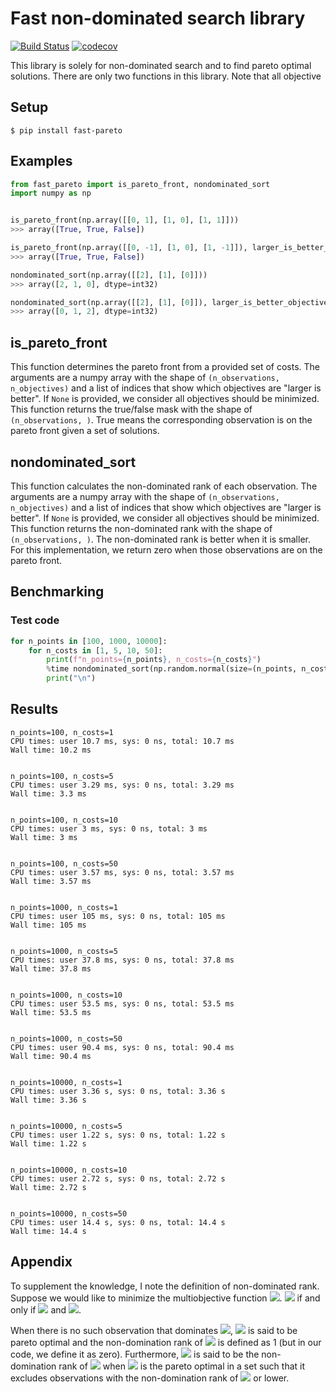 # Fast non-dominated search library

[![Build Status](https://github.com/nabenabe0928/fast_pareto/workflows/Functionality%20test/badge.svg?branch=main)](https://github.com/nabenabe0928/fast_pareto)
[![codecov](https://codecov.io/gh/nabenabe0928/fast_pareto/branch/main/graph/badge.svg?token=FQWPWEJSWE)](https://codecov.io/gh/nabenabe0928/fast_pareto)

This library is solely for non-dominated search and to find pareto optimal solutions.
There are only two functions in this library.
Note that all objective 

## Setup

```shell
$ pip install fast-pareto
```

## Examples

```python
from fast_pareto import is_pareto_front, nondominated_sort
import numpy as np


is_pareto_front(np.array([[0, 1], [1, 0], [1, 1]]))
>>> array([True, True, False])

is_pareto_front(np.array([[0, -1], [1, 0], [1, -1]]), larger_is_better_objectives=[1])
>>> array([True, True, False])

nondominated_sort(np.array([[2], [1], [0]]))
>>> array([2, 1, 0], dtype=int32)

nondominated_sort(np.array([[2], [1], [0]]), larger_is_better_objectives=[0])
>>> array([0, 1, 2], dtype=int32)
```

## is_pareto_front

This function determines the pareto front from a provided set of costs.
The arguments are a numpy array with the shape of `(n_observations, n_objectives)` and a list of indices that show which objectives are "larger is better".
If `None` is provided, we consider all objectives should be minimized.
This function returns the true/false mask with the shape of `(n_observations, )`.
True means the corresponding observation is on the pareto front given a set of solutions.

## nondominated_sort

This function calculates the non-dominated rank of each observation.
The arguments are a numpy array with the shape of `(n_observations, n_objectives)` and a list of indices that show which objectives are "larger is better".
If `None` is provided, we consider all objectives should be minimized.
This function returns the non-dominated rank with the shape of `(n_observations, )`.
The non-dominated rank is better when it is smaller.
For this implementation, we return zero when those observations are on the pareto front.

## Benchmarking
### Test code

```python
for n_points in [100, 1000, 10000]:
    for n_costs in [1, 5, 10, 50]:
        print(f"n_points={n_points}, n_costs={n_costs}")
        %time nondominated_sort(np.random.normal(size=(n_points, n_costs)))
        print("\n")
```

## Results

```shell
n_points=100, n_costs=1
CPU times: user 10.7 ms, sys: 0 ns, total: 10.7 ms
Wall time: 10.2 ms


n_points=100, n_costs=5
CPU times: user 3.29 ms, sys: 0 ns, total: 3.29 ms
Wall time: 3.3 ms


n_points=100, n_costs=10
CPU times: user 3 ms, sys: 0 ns, total: 3 ms
Wall time: 3 ms


n_points=100, n_costs=50
CPU times: user 3.57 ms, sys: 0 ns, total: 3.57 ms
Wall time: 3.57 ms


n_points=1000, n_costs=1
CPU times: user 105 ms, sys: 0 ns, total: 105 ms
Wall time: 105 ms


n_points=1000, n_costs=5
CPU times: user 37.8 ms, sys: 0 ns, total: 37.8 ms
Wall time: 37.8 ms


n_points=1000, n_costs=10
CPU times: user 53.5 ms, sys: 0 ns, total: 53.5 ms
Wall time: 53.5 ms


n_points=1000, n_costs=50
CPU times: user 90.4 ms, sys: 0 ns, total: 90.4 ms
Wall time: 90.4 ms


n_points=10000, n_costs=1
CPU times: user 3.36 s, sys: 0 ns, total: 3.36 s
Wall time: 3.36 s


n_points=10000, n_costs=5
CPU times: user 1.22 s, sys: 0 ns, total: 1.22 s
Wall time: 1.22 s


n_points=10000, n_costs=10
CPU times: user 2.72 s, sys: 0 ns, total: 2.72 s
Wall time: 2.72 s


n_points=10000, n_costs=50
CPU times: user 14.4 s, sys: 0 ns, total: 14.4 s
Wall time: 14.4 s
```

## Appendix

To supplement the knowledge, I note the definition of non-dominated rank.
Suppose we would like to minimize the multiobjective function <img src="https://render.githubusercontent.com/render/math?math=f: \mathbb{R}^D \rightarrow \mathbb{R}^M">. <img src="https://render.githubusercontent.com/render/math?math=f(\boldsymbol{x})$ is said to dominate $f(\boldsymbol{x}^\prime)"> if and only if <img src="https://render.githubusercontent.com/render/math?math=\forall i \in [1, M], f_i(\boldsymbol{x}) \leq f_i(\boldsymbol{x}^\prime)"> and <img src="https://render.githubusercontent.com/render/math?math=\exists i \in [1, M], f_i(\boldsymbol{x}) < f_i(\boldsymbol{x}^\prime)">.

When there is no such observation that dominates <img src="https://render.githubusercontent.com/render/math?math=f(\boldsymbol{x})">, <img src="https://render.githubusercontent.com/render/math?math=f(\boldsymbol{x})"> is said to be pareto optimal and the non-domination rank of <img src="https://render.githubusercontent.com/render/math?math=f(\boldsymbol{x})"> is defined as 1 (but in our code, we define it as zero).
Furthermore, <img src="https://render.githubusercontent.com/render/math?math=f(\boldsymbol{x}^\prime)"> is said to be the non-domination rank of <img src="https://render.githubusercontent.com/render/math?math=n"> when <img src="https://render.githubusercontent.com/render/math?math=f(\boldsymbol{x}^\prime)"> is the pareto optimal in a set such that it excludes observations with the non-domination rank of <img src="https://render.githubusercontent.com/render/math?math=n - 1"> or lower.
